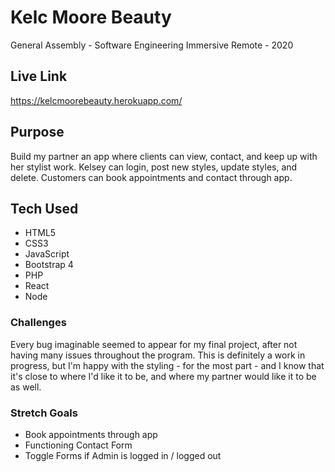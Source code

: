 # Kelc Moore Beauty
General Assembly - Software Engineering Immersive Remote - 2020

## Live Link
https://kelcmoorebeauty.herokuapp.com/

## Purpose
Build my partner an app where clients can view, contact, and keep up with her stylist work. 
Kelsey can login, post new styles, update styles, and delete. Customers can book appointments and contact through app. 

## Tech Used
- HTML5
- CSS3
- JavaScript
- Bootstrap 4
- PHP
- React
- Node

### Challenges

Every bug imaginable seemed to appear for my final project, after not having many issues throughout the program. 
This is definitely a work in progress, but I'm happy with the styling - for the most part - and I know that it's close to where I'd like it to be, and where my partner would like it to be as well. 

### Stretch Goals

- Book appointments through app
- Functioning Contact Form
- Toggle Forms if Admin is logged in / logged out
